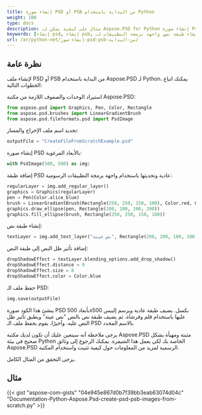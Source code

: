```yaml
---
title: إنشاء صورة PSD أو PSB من البداية باستخدام Python
weight: 100
type: docs
description: مثال على كيفية يمكن لـ Aspose.PSD for Python إنشاء صورة Psd من الصفر
keywords: [إنشاء psd, إنشاء psb, إنشاء جديد, إنشاء طبقة, إنشاء طبقة نص, واجهة برمجة التطبيقات لـ psd, python, مثال على الشيفرة]
url: /ar/python-net/إنشاء-صور-psd-psb-من-البداية/
---
```


## **نظرة عامة**
لإنشاء ملف PSD أو PSB من البداية باستخدام Aspose.PSD لـ Python، يمكنك اتباع الخطوات التالية:

استيراد الوحدات والصفوف اللازمة من مكتبة Aspose.PSD:
```python 
from aspose.psd import Graphics, Pen, Color, Rectangle
from aspose.psd.brushes import LinearGradientBrush
from aspose.psd.fileformats.psd import PsdImage
```

تحديد اسم ملف الإخراج والمسار:

```python 
outputFile = "CreateFileFromScratchExample.psd"
```

إنشاء صورة PSD بالأبعاد المرغوبة:

```python 
with PsdImage(500, 500) as img:
```

إضافة طبقة PSD عادية وتحديثها باستخدام واجهة برمجة التطبيقات الرسومية:

```python 
regularLayer = img.add_regular_layer()
graphics = Graphics(regularLayer)
pen = Pen(Color.alice_blue)
brush = LinearGradientBrush(Rectangle(250, 250, 150, 100), Color.red, Color.aquamarine, 45)
graphics.draw_ellipse(pen, Rectangle(100, 100, 200, 200))
graphics.fill_ellipse(brush, Rectangle(250, 250, 150, 100))
```

إنشاء طبقة نص:
```python 
textLayer = img.add_text_layer("نص عينة", Rectangle(200, 200, 100, 100))
```

إضافة تأثير ظل النص إلى طبقة النص:
```python 
dropShadowEffect = textLayer.blending_options.add_drop_shadow()
dropShadowEffect.distance = 0
dropShadowEffect.size = 8
dropShadowEffect.color = Color.blue
```

حفظ ملف الـ PSD:
```python 
img.save(outputFile)
```

ينشئ هذا الكود صورة PSD بأبعاد 500x500 بكسل. يضيف طبقة عادية ويرسم إليبس عليها باستخدام قلم وفرشاة. ثم يضيف طبقة نص بالنص "نص عينة" ويطبق تأثير ظل النص عليه. وأخيرًا، يقوم بحفظ ملف الـ PSD بالاسم المحدد.

يرجى ملاحظة أنه سيتعين عليك أن تكون لديك مكتبة Aspose.PSD مثبتة ومهيأة بشكل صحيح في بيئة Python الخاصة بك لكي يعمل هذا الشيفرة. يمكنك الرجوع إلى وثائق Aspose.PSD الرسمية لمزيد من المعلومات حول كيفية تثبيت واستخدام المكتبة.

يرجى التحقق من المثال الكامل.

## **مثال**
{{< gist "aspose-com-gists" "04e945e867d0b7f39bb3eab63074d04c" "Documentation-Python-Aspose.Psd-create-psd-psb-images-from-scratch.py" >}}